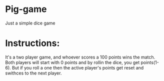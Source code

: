 # Pig-game

Just a simple dice game

# Instructions:

It's a two player game, and whoever scores a 100 points wins the match. Both players will start with 0 points and by rollin the dice, you get points(1-6). But if you roll a one then the active player's points get reset and swithces to the next player. 
